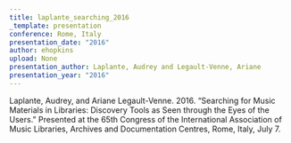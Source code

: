 ```yaml
---
title: laplante_searching_2016
_template: presentation
conference: Rome, Italy
presentation_date: "2016"
author: ehopkins
upload: None
presentation_author: Laplante, Audrey and Legault-Venne, Ariane
presentation_year: "2016"
---
```

Laplante, Audrey, and Ariane Legault-Venne. 2016. “Searching for Music Materials in Libraries: Discovery Tools as Seen through the Eyes of the Users.” Presented at the 65th Congress of the International Association of Music Libraries, Archives and Documentation Centres, Rome, Italy, July 7.